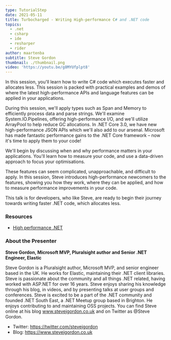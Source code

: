 ```yaml
---
type: TutorialStep
date: 2021-05-11
title: Turbocharged - Writing High-performance C# and .NET code
topics:
  - .net
  - csharp
  - ide
  - resharper
  - rider
author: maartenba
subtitle: Steve Gordon
thumbnail: ./thumbnail.png
video: 'https://youtu.be/g8MYUfplpt8'
---
```


In this session, you'll learn how to write C# code which executes faster and allocates less. This session is packed with practical examples and demos of where the latest high-performance APIs and language features can be applied in your applications.

During this session, we'll apply types such as Span and Memory to efficiently process data and parse strings. We'll examine System.IO.Pipelines, offering high-performance I/O, and we'll utilize ArrayPool to help reduce GC allocations. In .NET Core 3.0, we have new high-performance JSON APIs which we'll also add to our arsenal. Microsoft has made fantastic performance gains to the .NET Core framework – now it's time to apply them to your code!

We'll begin by discussing when and why performance matters in your applications. You'll learn how to measure your code, and use a data-driven approach to focus your optimisations.

These features can seem complicated, unapproachable, and difficult to apply. In this session, Steve introduces high-performance newcomers to the features, showing you how they work, where they can be applied, and how to measure performance improvements in your code.

This talk is for developers, who like Steve, are ready to begin their journey towards writing faster .NET code, which allocates less.

### Resources

* [High performance .NET](https://bit.ly/highperfdotnet)

### About the Presenter

**Steve Gordon, Microsoft MVP, Pluralsight author and Senior .NET Engineer, Elastic**

Steve Gordon is a Pluralsight author, Microsoft MVP, and senior engineer based in the UK. He works for Elastic, maintaining their .NET client libraries. Steve is passionate about the community and all things .NET related, having worked with ASP.NET for over 16 years. Steve enjoys sharing his knowledge through his blog, in videos, and by presenting talks at user groups and conferences. Steve is excited to be a part of the .NET community and founded .NET South East, a .NET Meetup group based in Brighton. He enjoys contributing to and maintaining OSS projects. You can find Steve online at his blog www.stevejgordon.co.uk and on Twitter as @Steve Gordon.

* Twitter: https://twitter.com/stevejgordon
* Blog: https://www.stevejgordon.co.uk
